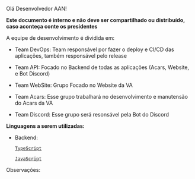 Olá Desenvolvedor AAN!

**Este documento é interno e não deve ser compartilhado ou distribuído, caso aconteça conte os presidentes**

A equipe de desenvolvimento é dividida em:

- Team DevOps: Team responsável por fazer o deploy e CI/CD das aplicações, também responsável pelo release

- Team API: Focado no Backend de todas as aplicações (Acars, Website, e Bot Discord)

- Team WebSite: Grupo Focado no Website da VA

- Team Acars: Esse grupo trabalhará no desenvolvimento e manutensão do Acars da VA

- Team Discord: Esse grupo será resonsável pela Bot do Discord

**Linguagens a serem utilizadas:**

- Backend:

    <a href="./backend/typescript/README.md"> `TypeScript`</a>

    <a href="./backend/JavaScript/README.md"> ``JavaScript``</a>

Observações:
